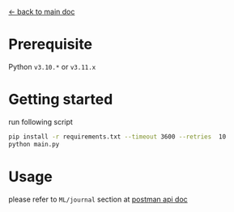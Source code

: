 [<- back to main doc](../README.md#usage)
# Prerequisite
Python ``v3.10.*`` or ``v3.11.x``

# Getting started
run following script
```bash
pip install -r requirements.txt --timeout 3600 --retries  10
python main.py
```
# Usage
please refer to ``ML/journal`` section at [postman api doc](https://documenter.getpostman.com/view/29689178/2sB2jAbTYf#18ba2848-aef2-4250-b4e2-c4b70080ad99)